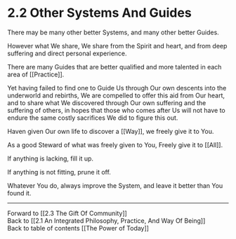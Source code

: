 # 2.2 Other Systems And Guides
There may be many other better Systems, and many other better Guides. 

However what We share, We share from the Spirit and heart, and from deep suffering and direct personal experience. 

There are many Guides that are better qualified and more talented in each area of [[Practice]]. 

Yet having failed to find one to Guide Us through Our own descents into the underworld and rebirths, We are compelled to offer this aid from Our heart, and to share what We discovered through Our own suffering and the suffering of others, in hopes that those who comes after Us will not have to endure the same costly sacrifices We did to figure this out. 

Haven given Our own life to discover a [[Way]], we freely give it to You. 

As a good Steward of what was freely given to You, Freely give it to [[All]]. 

If anything is lacking, fill it up. 

If anything is not fitting, prune it off. 

Whatever You do, always improve the System, and leave it better than You found it. 

___

Forward to [[2.3 The Gift Of Community]]  
Back to [[2.1 An Integrated Philosophy, Practice, And Way Of Being]]  
Back to table of contents [[The Power of Today]]  